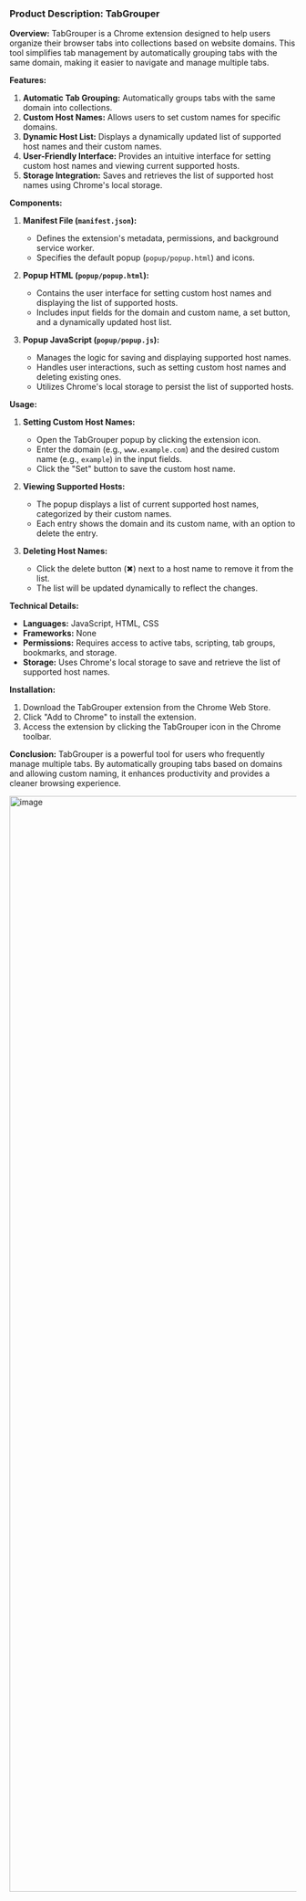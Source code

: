 ### Product Description: TabGrouper

**Overview:**
TabGrouper is a Chrome extension designed to help users organize their browser tabs into collections based on website domains. This tool simplifies tab management by automatically grouping tabs with the same domain, making it easier to navigate and manage multiple tabs.

**Features:**
1. **Automatic Tab Grouping:** Automatically groups tabs with the same domain into collections.
2. **Custom Host Names:** Allows users to set custom names for specific domains.
3. **Dynamic Host List:** Displays a dynamically updated list of supported host names and their custom names.
4. **User-Friendly Interface:** Provides an intuitive interface for setting custom host names and viewing current supported hosts.
5. **Storage Integration:** Saves and retrieves the list of supported host names using Chrome's local storage.

**Components:**
1. **Manifest File (`manifest.json`):**
   - Defines the extension's metadata, permissions, and background service worker.
   - Specifies the default popup (`popup/popup.html`) and icons.

2. **Popup HTML (`popup/popup.html`):**
   - Contains the user interface for setting custom host names and displaying the list of supported hosts.
   - Includes input fields for the domain and custom name, a set button, and a dynamically updated host list.

3. **Popup JavaScript (`popup/popup.js`):**
   - Manages the logic for saving and displaying supported host names.
   - Handles user interactions, such as setting custom host names and deleting existing ones.
   - Utilizes Chrome's local storage to persist the list of supported hosts.

**Usage:**
1. **Setting Custom Host Names:**
   - Open the TabGrouper popup by clicking the extension icon.
   - Enter the domain (e.g., `www.example.com`) and the desired custom name (e.g., `example`) in the input fields.
   - Click the "Set" button to save the custom host name.

2. **Viewing Supported Hosts:**
   - The popup displays a list of current supported host names, categorized by their custom names.
   - Each entry shows the domain and its custom name, with an option to delete the entry.

3. **Deleting Host Names:**
   - Click the delete button (✖) next to a host name to remove it from the list.
   - The list will be updated dynamically to reflect the changes.

**Technical Details:**
- **Languages:** JavaScript, HTML, CSS
- **Frameworks:** None
- **Permissions:** Requires access to active tabs, scripting, tab groups, bookmarks, and storage.
- **Storage:** Uses Chrome's local storage to save and retrieve the list of supported host names.

**Installation:**
1. Download the TabGrouper extension from the Chrome Web Store.
2. Click "Add to Chrome" to install the extension.
3. Access the extension by clicking the TabGrouper icon in the Chrome toolbar.

**Conclusion:**
TabGrouper is a powerful tool for users who frequently manage multiple tabs. By automatically grouping tabs based on domains and allowing custom naming, it enhances productivity and provides a cleaner browsing experience.


<img width="1920" alt="image" src="https://github.com/user-attachments/assets/43af2fce-5ab7-405a-bae0-b382b85474c7">
